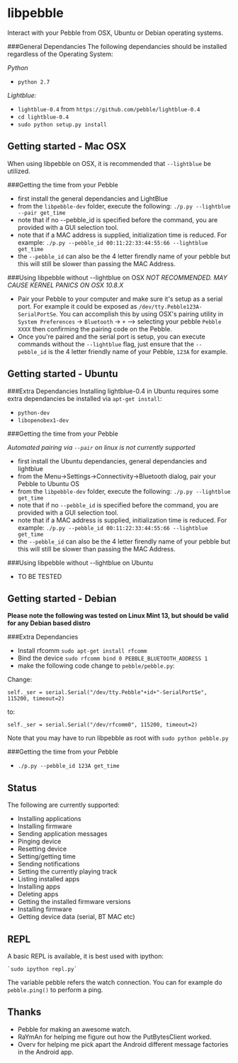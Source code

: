 libpebble
=========
Interact with your Pebble from OSX, Ubuntu or Debian operating systems.

###General Dependancies
The following dependancies should be installed regardless of the Operating System:

_Python_
* `python 2.7`

_Lightblue:_
* `lightblue-0.4` from `https://github.com/pebble/lightblue-0.4`
* `cd lightblue-0.4`
* `sudo python setup.py install`

Getting started - Mac OSX
-------------------------
When using libpebble on OSX, it is recommended that `--lightblue` be utilized.

###Getting the time from your Pebble
* first install the general dependancies and LightBlue
* from the `libpebble-dev` folder, execute the following: `./p.py --lightblue --pair get_time`
* note that if no --pebble_id is specified before the command, you are provided with a GUI selection tool.
* note that if a MAC address is supplied, initialization time is reduced. For example:  `./p.py --pebble_id 00:11:22:33:44:55:66 --lightblue get_time`
* the `--pebble_id` can also be the 4 letter firendly name of your pebble but this will still be slower than passing the MAC Address.

###Using libpebble without --lightblue on OSX
_NOT RECOMMENDED. MAY CAUSE KERNEL PANICS ON OSX 10.8.X_

* Pair your Pebble to your computer and make sure it's setup as a serial port. For example it could be exposed as `/dev/tty.Pebble123A-SerialPortSe`. You can accomplish this by using OSX's pairing utility in `System Preferences` -> `Bluetooth` -> `+` --> selecting your pebble `Pebble XXXX` then confirming the pairing code on the Pebble.
* Once you're paired and the serial port is setup, you can execute commands without the `--lightblue` flag, just ensure that the `--pebble_id` is the 4 letter friendly name of your Pebble, `123A` for example.

Getting started - Ubuntu
------------------------
###Extra Dependancies
Installing lightblue-0.4 in Ubuntu requires some extra dependancies be installed via `apt-get install`:
* `python-dev`
* `libopenobex1-dev`

###Getting the time from your Pebble

_Automated pairing via `--pair` on linux is not currently supported_

* first install the Ubuntu dependancies, general dependancies and lightblue
* from the Menu->Settings->Connectivity->Bluetooth dialog, pair your Pebble to Ubuntu OS
* from the `libpebble-dev` folder, execute the following: `./p.py --lightblue get_time`
* note that if no `--pebble_id` is specified before the command, you are provided with a GUI selection tool.
* note that if a MAC address is supplied, initialization time is reduced. For example:  `./p.py --pebble_id 00:11:22:33:44:55:66 --lightblue get_time`
* the `--pebble_id` can also be the 4 letter firendly name of your pebble but this will still be slower than passing the MAC Address.

###Using libpebble without --lightblue on Ubuntu
* TO BE TESTED


Getting started - Debian
------------------------

**Please note the following was tested on Linux Mint 13, but should be valid for any Debian based distro**

###Extra Dependancies
* Install rfcomm `sudo apt-get install rfcomm`
* Bind the device `sudo rfcomm bind 0 PEBBLE_BLUETOOTH_ADDRESS 1`
* make the following code change to `pebble/pebble.py`:

Change:

    self._ser = serial.Serial("/dev/tty.Pebble"+id+"-SerialPortSe", 115200, timeout=2)

to: 

    self._ser = serial.Serial("/dev/rfcomm0", 115200, timeout=2)

Note that you may have to run libpebble as root with `sudo python pebble.py`

###Getting the time from your Pebble
* `./p.py --pebble_id 123A get_time`

Status
------

The following are currently supported:


* Installing applications
* Installing firmware
* Sending application messages
* Pinging device
* Resetting device
* Setting/getting time
* Sending notifications
* Setting the currently playing track
* Listing installed apps
* Installing apps
* Deleting apps
* Getting the installed firmware versions
* Installing firmware
* Getting device data (serial, BT MAC etc)

REPL
----

A basic REPL is available, it is best used with ipython:

    `sudo ipython repl.py`

The variable pebble refers the watch connection.  You can for example do `pebble.ping()` to perform a ping.

Thanks
------

* Pebble for making an awesome watch.
* RaYmAn for helping me figure out how the PutBytesClient worked.
* Overv for helping me pick apart the Android different message factories in the Android app.
